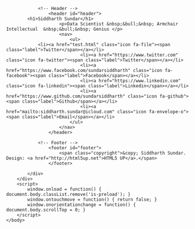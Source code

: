 <!-- Global site tag (gtag.js) - Google Analytics -->
<script async src="https://www.googletagmanager.com/gtag/js?id=UA-140379164-1"></script>
<script>
  window.dataLayer = window.dataLayer || [];
  function gtag(){dataLayer.push(arguments);}
  gtag('js', new Date());

  gtag('config', 'UA-140379164-1');
</script>
<!DOCTYPE HTML>
<!--
	Aerial by HTML5 UP
	html5up.net | @ajlkn
	Free for personal and commercial use under the CCA 3.0 license (html5up.net/license)
-->
<html>
	<head>
		<title>Siddharth Sundar</title>
		<meta charset="utf-8" />
		<meta name="viewport" content="width=device-width, initial-scale=1, user-scalable=no" />
		<link rel="stylesheet" href="assets/css/main.css" />
		<noscript><link rel="stylesheet" href="assets/css/noscript.css" /></noscript>
	</head>
	<body class="is-preload">
		<div id="wrapper">
			<div id="bg"></div>
			<div id="overlay"></div>
			<div id="main">

				<!-- Header -->
					<header id="header">
            <h1>Siddharth Sundar</h1>
						<p>Data Scientist &nbsp;&bull;&nbsp; Armchair Intellectual  &nbsp;&bull;&nbsp; Genius </p>
						<nav>
							<ul>
                <li><a href="test.html" class="icon fa-file"><span class="label">Twitter</span></a></li>
								<li><a href="https://www.twitter.com" class="icon fa-twitter"><span class="label">Twitter</span></a></li>
								<li><a href="https://www.facebook.com/sundarsiddharth" class="icon fa-facebook"><span class="label">Facebook</span></a></li>
								<li><a href="https://www.linkedin.com" class="icon fa-linkedin"><span class="label">Linkedin</span></a></li>
								<li><a href="https://www.github.com/sundarsiddharth" class="icon fa-github"><span class="label">Github</span></a></li>
								<li><a href="mailto:siddharth.sundar@icloud.com" class="icon fa-envelope-o"><span class="label">Email</span></a></li>
							</ul>
						</nav>
					</header>

				<!-- Footer -->
					<footer id="footer">
						<span class="copyright">&copy; Siddharth Sundar. Design: <a href="http://html5up.net">HTML5 UP</a>.</span>
					</footer>

			</div>
		</div>
		<script>
			window.onload = function() { document.body.classList.remove('is-preload'); }
			window.ontouchmove = function() { return false; }
			window.onorientationchange = function() { document.body.scrollTop = 0; }
		</script>
	</body>
</html>
